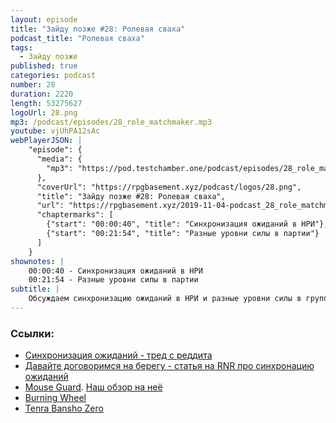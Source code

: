 ```yaml
---
layout: episode
title: "Зайду позже #28: Ролевая сваха"
podcast_title: "Ролевая сваха"
tags:
  - Зайду позже
published: true
categories: podcast
number: 28
duration: 2220
length: 53275627
logoUrl: 28.png
mp3: /podcast/episodes/28_role_matchmaker.mp3
youtube: vjUhPA12sAc
webPlayerJSON: |
    "episode": {
      "media": {
        "mp3": "https://pod.testchamber.one/podcast/episodes/28_role_matchmaker.mp3"
      },
      "coverUrl": "https://rpgbasement.xyz/podcast/logos/28.png",
      "title": "Зайду позже #28: Ролевая сваха",
      "url": "https://rpgbasement.xyz/2019-11-04-podcast_28_role_matchmaker/",
      "chaptermarks": [
        {"start": "00:00:40", "title": "Синхронизация ожиданий в НРИ"},
        {"start": "00:21:54", "title": "Разные уровни силы в партии"}
      ]
    }
shownotes: |
    00:00:40 - Синхронизация ожиданий в НРИ  
    00:21:54 - Разные уровни силы в партии  
subtitle: |
    Обсуждаем синхронизацию ожиданий в НРИ и разные уровни силы в группе
---
```


### Ссылки:  
- [Синхронизация ожиданий - тред с реддита](https://www.reddit.com/r/rpg/comments/cz6c88/rpg_expectations_tool/)
- [Давайте договоримся на берегу - статья на RNR про синхронацию ожиданий](https://rpg-news.ru/2014/08/28/zamysel-ili-davajte-dogovorimsya-na-beregu-ok/)
- [Mouse Guard](http://www.mouseguard.net/book/role-playing-game/). [Наш обзор на неё](https://rpgbasement.xyz/2019-07-09-mouse_guard/)  
- [Burning Wheel](https://www.burningwheel.com/)
- [Tenra Bansho Zero](https://www.drivethrurpg.com/product/111713/Tenra-Bansho-Zero-Heaven-and-Earth-Edition)
